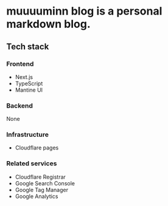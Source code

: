 # muuuuminn blog is a personal markdown blog.

## Tech stack

### Frontend

- Next.js
- TypeScript
- Mantine UI

### Backend

None

### Infrastructure

- Cloudflare pages

### Related services

- Cloudflare Registrar
- Google Search Console
- Google Tag Manager
- Google Analytics
